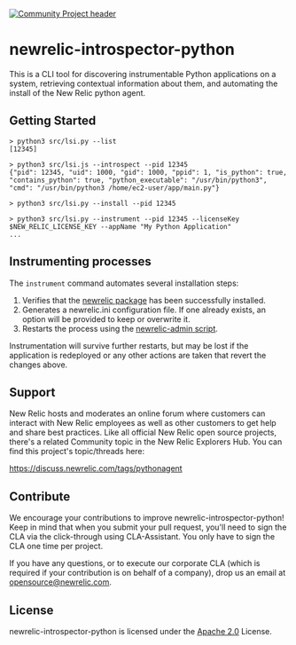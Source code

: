 [![Community Project header](https://github.com/newrelic/opensource-website/raw/master/src/images/categories/Community_Project.png)](https://opensource.newrelic.com/oss-category/#community-project)

# newrelic-introspector-python

This is a CLI tool for discovering instrumentable Python applications on a system,
retrieving contextual information about them, and automating the install of the New Relic python agent.

## Getting Started

```
> python3 src/lsi.py --list
[12345]

> python3 src/lsi.js --introspect --pid 12345
{"pid": 12345, "uid": 1000, "gid": 1000, "ppid": 1, "is_python": true, "contains_python": true, "python_executable": "/usr/bin/python3", "cmd": "/usr/bin/python3 /home/ec2-user/app/main.py"}

> python3 src/lsi.py --install --pid 12345

> python3 src/lsi.py --instrument --pid 12345 --licenseKey $NEW_RELIC_LICENSE_KEY --appName "My Python Application"
...

```

## Instrumenting processes

The `instrument` command automates several installation steps:

1. Verifies that the [newrelic package](https://pypi.org/project/newrelic/) has been successfully installed.
2. Generates a newrelic.ini configuration file. If one already exists, an option will be provided to keep or overwrite it. 
3. Restarts the process using the [newrelic-admin script](https://docs.newrelic.com/docs/agents/python-agent/installation/python-agent-admin-script-advanced-usage/#run-program). 

Instrumentation will survive further restarts, but may be lost if the application is redeployed or any other actions are taken that revert the changes above.

## Support

New Relic hosts and moderates an online forum where customers can interact with New Relic employees as well as other customers to get help and share best practices. Like all official New Relic open source projects, there's a related Community topic in the New Relic Explorers Hub. You can find this project's topic/threads here:

<https://discuss.newrelic.com/tags/pythonagent>

## Contribute

We encourage your contributions to improve newrelic-introspector-python! Keep in mind that when you submit your pull request, you'll need to sign the CLA via the click-through using CLA-Assistant. You only have to sign the CLA one time per project.

If you have any questions, or to execute our corporate CLA (which is required if your contribution is on behalf of a company), drop us an email at opensource@newrelic.com.

## License

newrelic-introspector-python is licensed under the [Apache 2.0](http://apache.org/licenses/LICENSE-2.0.txt) License.
